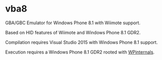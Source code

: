 # vba8
GBA/GBC Emulator for Windows Phone 8.1 with Wiimote support.

Based on HID features of Wiimote and Windows Phone 8.1 GDR2.

Compilation requires Visual Studio 2015 with Windows Phone 8.1 support.

Execution requires a Windows Phone 8.1 GDR2 rooted with [WPinternals](https://github.com/ReneLergner/WPinternals).
